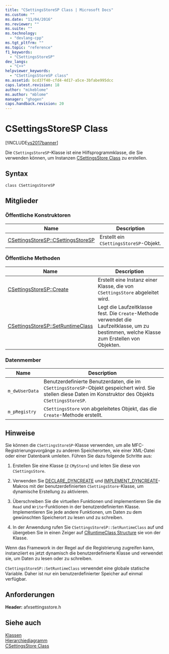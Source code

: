 ```yaml
---
title: "CSettingsStoreSP Class | Microsoft Docs"
ms.custom: ""
ms.date: "11/04/2016"
ms.reviewer: ""
ms.suite: ""
ms.technology: 
  - "devlang-cpp"
ms.tgt_pltfrm: ""
ms.topic: "reference"
f1_keywords: 
  - "CSettingsStoreSP"
dev_langs: 
  - "C++"
helpviewer_keywords: 
  - "CSettingsStoreSP class"
ms.assetid: bcd37f40-cfd4-4d17-a5ce-3bfabe995dcc
caps.latest.revision: 18
author: "mikeblome"
ms.author: "mblome"
manager: "ghogen"
caps.handback.revision: 20
---
```

# CSettingsStoreSP Class
[!INCLUDE[vs2017banner](../../assembler/inline/includes/vs2017banner.md)]

Die `CSettingsStoreSP`\-Klasse ist eine Hilfsprogrammklasse, die Sie verwenden können, um Instanzen [CSettingsStore Class](../../mfc/reference/csettingsstore-class.md) zu erstellen.  
  
## Syntax  
  
```  
class CSettingsStoreSP  
```  
  
## Mitglieder  
  
### Öffentliche Konstruktoren  
  
|Name|Description|  
|----------|-----------------|  
|[CSettingsStoreSP::CSettingsStoreSP](../Topic/CSettingsStoreSP::CSettingsStoreSP.md)|Erstellt ein `CSettingsStoreSP`\-Objekt.|  
  
### Öffentliche Methoden  
  
|Name|Description|  
|----------|-----------------|  
|[CSettingsStoreSP::Create](../Topic/CSettingsStoreSP::Create.md)|Erstellt eine Instanz einer Klasse, die von `CSettingsStore` abgeleitet wird.|  
|[CSettingsStoreSP::SetRuntimeClass](../Topic/CSettingsStoreSP::SetRuntimeClass.md)|Legt die Laufzeitklasse fest.  Die `Create`\-Methode verwendet die Laufzeitklasse, um zu bestimmen, welche Klasse zum Erstellen von Objekten.|  
  
### Datenmember  
  
|Name|Description|  
|----------|-----------------|  
|`m_dwUserData`|Benutzerdefinierte Benutzerdaten, die im `CSettingsStoreSP`\-Objekt gespeichert wird.  Sie stellen diese Daten im Konstruktor des Objekts `CSettingsStoreSP`.|  
|`m_pRegistry`|`CSettingsStore` von abgeleitetes Objekt, das die `Create`\-Methode erstellt.|  
  
## Hinweise  
 Sie können die `CSettingsStoreSP`\-Klasse verwenden, um alle MFC\-Registrierungsvorgänge zu anderen Speicherorten, wie einer XML\-Datei oder einer Datenbank umleiten.  Führen Sie dazu folgende Schritte aus:  
  
1.  Erstellen Sie eine Klasse \(z `CMyStore`\) und leiten Sie diese von `CSettingsStore`.  
  
2.  Verwenden Sie [DECLARE\_DYNCREATE](../Topic/DECLARE_DYNCREATE.md) und [IMPLEMENT\_DYNCREATE](../Topic/IMPLEMENT_DYNCREATE.md)\-Makros mit der benutzerdefinierten `CSettingsStore`\-Klasse, um dynamische Erstellung zu aktivieren.  
  
3.  Überschreiben Sie die virtuellen Funktionen und implementieren Sie die `Read` und `Write`\-Funktionen in der benutzerdefinierten Klasse.  Implementieren Sie jede andere Funktionen, um Daten zu dem gewünschten Speicherort zu lesen und zu schreiben.  
  
4.  In der Anwendung rufen Sie `CSettingsStoreSP::SetRuntimeClass` auf und übergeben Sie in einen Zeiger auf [CRuntimeClass Structure](../../mfc/reference/cruntimeclass-structure.md) sie von der Klasse.  
  
 Wenn das Framework in der Regel auf die Registrierung zugreifen kann, instanziiert es jetzt dynamisch die benutzerdefinierte Klasse und verwendet sie, um Daten zu lesen oder zu schreiben.  
  
 `CSettingsStoreSP::SetRuntimeClass` verwendet eine globale statische Variable.  Daher ist nur ein benutzerdefinierter Speicher auf einmal verfügbar.  
  
## Anforderungen  
 **Header:** afxsettingsstore.h  
  
## Siehe auch  
 [Klassen](../../mfc/reference/mfc-classes.md)   
 [Hierarchiediagramm](../../mfc/hierarchy-chart.md)   
 [CSettingsStore Class](../../mfc/reference/csettingsstore-class.md)